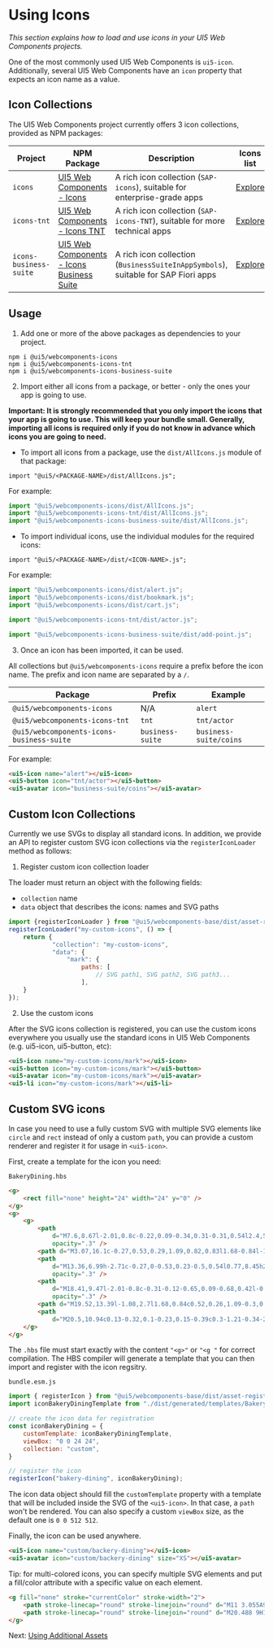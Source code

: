 # Using Icons

*This section explains how to load and use icons in your UI5 Web Components projects.*

One of the most commonly used UI5 Web Components is `ui5-icon`. Additionally, several UI5 Web Components have an `icon` property that expects an icon name as a value.


## Icon Collections

The UI5 Web Components project currently offers 3 icon collections, provided as NPM packages:

Project | NPM Package | Description | Icons list
-----------|-----------|------------|-------------
`icons` | [UI5 Web Components - Icons](https://www.npmjs.com/package/@ui5/webcomponents-icons) | A rich icon collection (`SAP-icons`), suitable for enterprise-grade apps |[Explore](https://sdk.openui5.org/test-resources/sap/m/demokit/iconExplorer/webapp/index.html#/overview/SAP-icons)
`icons-tnt` | [UI5 Web Components - Icons TNT](https://www.npmjs.com/package/@ui5/webcomponents-icons-tnt) | A rich icon collection (`SAP-icons-TNT`), suitable for more technical apps | [Explore](https://sdk.openui5.org/test-resources/sap/m/demokit/iconExplorer/webapp/index.html#/overview/SAP-icons-TNT)
`icons-business-suite` | [UI5 Web Components - Icons Business Suite](https://www.npmjs.com/package/@ui5/webcomponents-icons-business-suite) | A rich icon collection (`BusinessSuiteInAppSymbols`), suitable for SAP Fiori apps | [Explore](https://ui5.sap.com/test-resources/sap/m/demokit/iconExplorer/webapp/index.html#/overview/BusinessSuiteInAppSymbols)

## Usage

 1. Add one or more of the above packages as dependencies to your project.

```
npm i @ui5/webcomponents-icons
npm i @ui5/webcomponents-icons-tnt
npm i @ui5/webcomponents-icons-business-suite
```

 2. Import either all icons from a package, or better - only the ones your app is going to use.

**Important: It is strongly recommended that you only import the icons that your app is going to use. This will keep your bundle small.
Generally, importing all icons is required only if you do not know in advance which icons you are going to need.**

 - To import all icons from a package, use the `dist/AllIcons.js` module of that package:

`import "@ui5/<PACKAGE-NAME>/dist/AllIcons.js";`

For example:
```js
import "@ui5/webcomponents-icons/dist/AllIcons.js";
import "@ui5/webcomponents-icons-tnt/dist/AllIcons.js";
import "@ui5/webcomponents-icons-business-suite/dist/AllIcons.js";
```
 - To import individual icons, use the individual modules for the required icons:

`import "@ui5/<PACKAGE-NAME>/dist/<ICON-NAME>.js";`

For example:
```js
import "@ui5/webcomponents-icons/dist/alert.js";
import "@ui5/webcomponents-icons/dist/bookmark.js";
import "@ui5/webcomponents-icons/dist/cart.js";

import "@ui5/webcomponents-icons-tnt/dist/actor.js";

import "@ui5/webcomponents-icons-business-suite/dist/add-point.js";
```

 3. Once an icon has been imported, it can be used.

All collections but `@ui5/webcomponents-icons` require a prefix before the icon name. The prefix and icon name are separated by a `/`. 

Package | Prefix | Example
----------|---------|-------------
`@ui5/webcomponents-icons` | N/A | `alert`
`@ui5/webcomponents-icons-tnt` | `tnt` | `tnt/actor`
`@ui5/webcomponents-icons-business-suite` | `business-suite` | `business-suite/coins`

For example:
```html
<ui5-icon name="alert"></ui5-icon>
<ui5-button icon="tnt/actor"></ui5-button>
<ui5-avatar icon="business-suite/coins"></ui5-avatar>
```

## Custom Icon Collections

Currently we use SVGs to display all standard icons. 
In addition, we provide an API to register custom SVG icon collections via the `registerIconLoader` method as follows:

1. Register custom icon collection loader

The loader must return an object with the following fields:
- `collection` name
- `data` object that describes the icons: names and SVG paths

```js
import {registerIconLoader } from "@ui5/webcomponents-base/dist/asset-registries/Icons.js";
registerIconLoader("my-custom-icons", () => {
    return {
            "collection": "my-custom-icons",
            "data": {
                "mark": {
                    paths: [ 
                        // SVG path1, SVG path2, SVG path3...
                    ],
    }
});
```

2. Use the custom icons

After the SVG icons collection is registered, you can use the custom icons everywhere you usually use the standard icons in UI5 Web Components (e.g. ui5-icon, ui5-button, etc):

```html
<ui5-icon name="my-custom-icons/mark"></ui5-icon>
<ui5-button icon="my-custom-icons/mark"></ui5-button>
<ui5-avatar icon="my-custom-icons/mark"></ui5-avatar>
<ui5-li icon="my-custom-icons/mark"></ui5-li>
```

## Custom SVG icons

In case you need to use a fully custom SVG with multiple SVG elements like `circle` and `rect` instead of only a custom `path`, you can provide a custom renderer and register it for usage in `<ui5-icon>`.

First, create a template for the icon you need:

`BakeryDining.hbs`
```html
<g>
    <rect fill="none" height="24" width="24" y="0" />
</g>
<g>
    <g>
        <path
            d="M7.6,8.67l-2.01,0.8c-0.22,0.09-0.34,0.31-0.31,0.54l2.4,5.98h1.23l-0.62-6.9C8.25,8.75,7.91,8.54,7.6,8.67 z"
            opacity=".3" />
        <path d="M3.07,16.1c-0.27,0.53,0.29,1.09,0.82,0.83l1.68-0.84l-1.08-2.71L3.07,16.1z" opacity=".3" />
        <path
            d="M13.36,6.99h-2.71c-0.27,0-0.53,0.23-0.5,0.54l0.77,8.45h2.17l0.77-8.45C13.88,7.22,13.63,6.99,13.36,6.99z"
            opacity=".3" />
        <path
            d="M18.41,9.47l-2.01-0.8c-0.31-0.12-0.65,0.09-0.68,0.42l-0.62,6.9h1.23l2.4-5.98 C18.75,9.78,18.63,9.56,18.41,9.47z"
            opacity=".3" />
        <path d="M19.52,13.39l-1.08,2.7l1.68,0.84c0.52,0.26,1.09-0.3,0.82-0.83L19.52,13.39z" opacity=".3" />
        <path
            d="M20.5,10.94c0.13-0.32,0.1-0.23,0.15-0.39c0.3-1.21-0.34-2.47-1.5-2.93l-2.01-0.8c-0.46-0.18-0.95-0.21-1.41-0.12 c-0.11-0.33-0.29-0.63-0.52-0.89C14.73,5.29,14.06,5,13.36,5h-2.71C9.94,5,9.27,5.29,8.8,5.81C8.56,6.07,8.38,6.37,8.27,6.69 C7.81,6.6,7.32,6.63,6.86,6.81l-2.01,0.8c-1.16,0.46-1.8,1.72-1.5,2.93l0.15,0.38C1.1,15.55,1,15.55,1,16.38 c0,0.91,0.46,1.74,1.24,2.22c1.42,0.88,2.49,0.14,4-0.61h11.53c1.52,0.76,1.86,1.01,2.63,1.01c1,0,2.61-0.77,2.61-2.61 C23,15.54,22.88,15.51,20.5,10.94z M3.88,16.93c-0.53,0.26-1.09-0.3-0.82-0.83l1.41-2.72l1.08,2.71L3.88,16.93z M7.68,15.99 l-2.4-5.98C5.25,9.78,5.37,9.56,5.59,9.47l2.01-0.8c0.31-0.12,0.65,0.08,0.68,0.42l0.62,6.9H7.68z M13.09,15.99h-2.17l-0.77-8.45 c-0.03-0.31,0.23-0.54,0.5-0.54h2.71c0.27,0,0.53,0.23,0.5,0.54L13.09,15.99z M16.32,15.99h-1.23l0.62-6.9 c0.03-0.33,0.37-0.54,0.68-0.42l2.01,0.8c0.22,0.09,0.34,0.31,0.31,0.54L16.32,15.99z M20.12,16.93l-1.68-0.84l1.08-2.7l1.41,2.71 C21.21,16.63,20.64,17.19,20.12,16.93z" />
    </g>
</g>
```

The `.hbs` file must start exactly with the content `"<g>"` or `"<g "` for correct compilation. The HBS compiler will generate a template that you can then import and register with the icon regsitry.

`bundle.esm.js`
```js
import { registerIcon } from "@ui5/webcomponents-base/dist/asset-registries/Icons.js";
import iconBakeryDiningTemplate from "./dist/generated/templates/BakeryDiningTemplate.lit.js";

// create the icon data for registration
const iconBakeryDining = {
    customTemplate: iconBakeryDiningTemplate,
    viewBox: "0 0 24 24",
    collection: "custom",
}

// register the icon
registerIcon("bakery-dining", iconBakeryDining);
```

The icon data object should fill the `customTemplate` property with a template that will be included inside the SVG of the `<ui5-icon>`. In that case, a `path` won't be rendered. You can also specify a custom `viewBox` size, as the default one is `0 0 512 512`.

Finally, the icon can be used anywhere.
```html
<ui5-icon name="custom/backery-dining"></ui5-icon>
<ui5-avatar icon="custom/backery-dining" size="XS"></ui5-avatar>
```

Tip: for multi-colored icons, you can specify multiple SVG elements and put a fill/color attribute with a specific value on each element.
```html
<g fill="none" stroke="currentColor" stroke-width="2">
    <path stroke-linecap="round" stroke-linejoin="round" d="M11 3.055A9.001 9.001 0 1020.945 13H11V3.055z" fill="aqua"/>
    <path stroke-linecap="round" stroke-linejoin="round" d="M20.488 9H15V3.512A9.025 9.025 0 0120.488 9z" />
</g>
```

Next: [Using Additional Assets](./05-using-assets.md)

